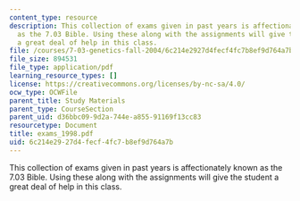 ```yaml
---
content_type: resource
description: This collection of exams given in past years is affectionately known
  as the 7.03 Bible. Using these along with the assignments will give the student
  a great deal of help in this class.
file: /courses/7-03-genetics-fall-2004/6c214e2927d4fecf4fc7b8ef9d764a7b_exams_1998.pdf
file_size: 894531
file_type: application/pdf
learning_resource_types: []
license: https://creativecommons.org/licenses/by-nc-sa/4.0/
ocw_type: OCWFile
parent_title: Study Materials
parent_type: CourseSection
parent_uid: d36bbc09-9d2a-744e-a855-91169f13cc83
resourcetype: Document
title: exams_1998.pdf
uid: 6c214e29-27d4-fecf-4fc7-b8ef9d764a7b
---
```

This collection of exams given in past years is affectionately known as the 7.03 Bible. Using these along with the assignments will give the student a great deal of help in this class.